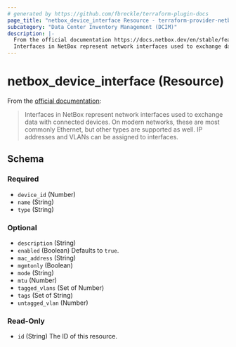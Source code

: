 ```yaml
---
# generated by https://github.com/fbreckle/terraform-plugin-docs
page_title: "netbox_device_interface Resource - terraform-provider-netbox"
subcategory: "Data Center Inventory Management (DCIM)"
description: |-
  From the official documentation https://docs.netbox.dev/en/stable/features/device/#interface:
  Interfaces in NetBox represent network interfaces used to exchange data with connected devices. On modern networks, these are most commonly Ethernet, but other types are supported as well. IP addresses and VLANs can be assigned to interfaces.
---
```


# netbox_device_interface (Resource)

From the [official documentation](https://docs.netbox.dev/en/stable/features/device/#interface):

> Interfaces in NetBox represent network interfaces used to exchange data with connected devices. On modern networks, these are most commonly Ethernet, but other types are supported as well. IP addresses and VLANs can be assigned to interfaces.



<!-- schema generated by tfplugindocs -->
## Schema

### Required

- `device_id` (Number)
- `name` (String)
- `type` (String)

### Optional

- `description` (String)
- `enabled` (Boolean) Defaults to `true`.
- `mac_address` (String)
- `mgmtonly` (Boolean)
- `mode` (String)
- `mtu` (Number)
- `tagged_vlans` (Set of Number)
- `tags` (Set of String)
- `untagged_vlan` (Number)

### Read-Only

- `id` (String) The ID of this resource.
